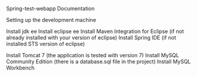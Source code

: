 Spring-test-webapp Documentation

Setting up the development machine

Install jdk ee
Install eclipse ee 
Install Maven Integration for Eclipse (if not already installed with your version of eclipse)
Install Spring IDE (if not installed STS version of eclipse)
 
Install Tomcat 7 (the application is tested with version 7)
Install MySQL Community Edition (there is a database.sql file in the project)
Install MySQL Workbench

